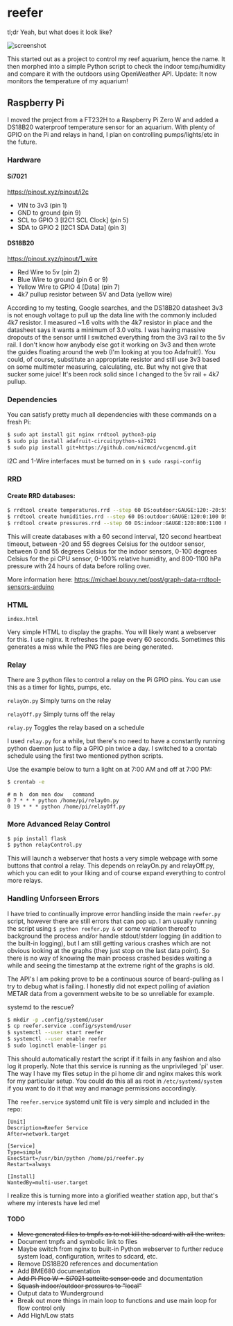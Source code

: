 # reefer

tl;dr Yeah, but what does it look like?

![screenshot](screenshot.png)

This started out as a project to control my reef aquarium, hence the name. It then morphed into a simple Python script to check the indoor temp/humidity and compare it with the outdoors using OpenWeather API. Update: It now monitors the temperature of my aquarium!

## Raspberry Pi

I moved the project from a FT232H to a Raspberry Pi Zero W and added a DS18B20 waterproof temperature sensor for an aquarium. With plenty of GPIO on the Pi and relays in hand, I plan on controlling pumps/lights/etc in the future.

### Hardware
#### Si7021
https://pinout.xyz/pinout/i2c
- VIN to 3v3 (pin 1)
- GND to ground (pin 9)
- SCL to GPIO 3 [I2C1 SCL Clock] (pin 5)
- SDA to GPIO 2 [I2C1 SDA Data] (pin 3)

#### DS18B20
https://pinout.xyz/pinout/1_wire
- Red Wire to 5v (pin 2)
- Blue Wire to ground (pin 6 or 9)
- Yellow Wire to GPIO 4 [Data] (pin 7)
- 4k7 pullup resistor between 5V and Data (yellow wire)

According to my testing, Google searches, and the DS18B20 datasheet 3v3 is not enough voltage to pull up the data line with the commonly included 4k7 resistor. I measured ~1.6 volts with the 4k7 resistor in place and the datasheet says it wants a minimum of 3.0 volts. I was having massive dropouts of the sensor until I switched everything from the 3v3 rail to the 5v rail. I don't know how anybody else got it working on 3v3 and then wrote the guides floating around the web (I'm looking at you too Adafruit!). You could, of course, substitute an appropriate resistor and still use 3v3 based on some multimeter measuring, calculating, etc. But why not give that sucker some juice! It's been rock solid since I changed to the 5v rail + 4k7 pullup.

### Dependencies

You can satisfy pretty much all dependencies with these commands on a fresh Pi:
```bash
$ sudo apt install git nginx rrdtool python3-pip
$ sudo pip install adafruit-circuitpython-si7021
$ sudo pip install git+https://github.com/nicmcd/vcgencmd.git
```

I2C and 1-Wire interfaces must be turned on in ```$ sudo raspi-config```

### RRD
#### Create RRD databases:

```bash
$ rrdtool create temperatures.rrd --step 60 DS:outdoor:GAUGE:120:-20:55 DS:indoor:GAUGE:120:0:55 DS:tank:GAUGE:120:0:55 DS:pi:GAUGE:120:0:100 DS:picow:GAUGE:120:0:100 RRA:MAX:0.5:1:1440
$ rrdtool create humidities.rrd --step 60 DS:outdoor:GAUGE:120:0:100 DS:indoor:GAUGE:120:0:100 RRA:MAX:0.5:1:1440
$ rrdtool create pressures.rrd --step 60 DS:indoor:GAUGE:120:800:1100 RRA:MAX:0.5:1:1440
```
This will create databases with a 60 second interval, 120 second heartbeat timeout, between -20 and 55 degrees Celsius for the outdoor sensor, between 0 and 55 degrees Celsius for the indoor sensors, 0-100 degrees Celsius for the pi CPU sensor, 0-100% relative humidity, and 800-1100 hPa pressure with 24 hours of data before rolling over.

More information here: https://michael.bouvy.net/post/graph-data-rrdtool-sensors-arduino

### HTML

```index.html```

Very simple HTML to display the graphs. You will likely want a webserver for this. I use nginx. It refreshes the page every 60 seconds. Sometimes this generates a miss while the PNG files are being generated.

### Relay

There are 3 python files to control a relay on the Pi GPIO pins. You can use this as a timer for lights, pumps, etc.

```relayOn.py``` Simply turns on the relay

```relayOff.py``` Simply turns off the relay

```relay.py``` Toggles the relay based on a schedule

I used ```relay.py``` for a while, but there's no need to have a constantly running python daemon just to flip a GPIO pin twice a day. I switched to a crontab schedule using the first two mentioned python scripts.

Use the example below to turn a light on at 7:00 AM and off at 7:00 PM:

```bash
$ crontab -e
```

```
# m h  dom mon dow   command
0 7 * * * python /home/pi/relayOn.py
0 19 * * * python /home/pi/relayOff.py
```

### More Advanced Relay Control

```bash
$ pip install flask
$ python relayControl.py
```

This will launch a webserver that hosts a very simple webpage with some buttons that control a relay. This depends on relayOn.py and relayOff.py, which you can edit to your liking and of course expand everything to control more relays.

### Handling Unforseen Errors

I have tried to continually improve error handling inside the main ```reefer.py``` script, however there are still errors that can pop up. I am usually running the script using ```$ python reefer.py &``` or some variation thereof to background the process and/or handle stdout/stderr logging (in addition to the built-in logging), but I am still getting various crashes which are not obvious looking at the graphs (they just stop on the last data point). So there is no way of knowing the main process crashed besides waiting a while and seeing the timestamp at the extreme right of the graphs is old.

The API's I am poking prove to be a continuous source of beard-pulling as I try to debug what is failing. I honestly did not expect polling of aviation METAR data from a government website to be so unreliable for example.

systemd to the rescue?

```bash
$ mkdir -p .config/systemd/user
$ cp reefer.service .config/systemd/user
$ systemctl --user start reefer
$ systemctl --user enable reefer
$ sudo loginctl enable-linger pi
```

This should automatically restart the script if it fails in any fashion and also log it properly. Note that this service is running as the unprivileged 'pi' user. The way I have my files setup in the pi home dir and nginx makes this work for my particular setup. You could do this all as root in ```/etc/systemd/system``` if you want to do it that way and manage permissions accordingly.

The ```reefer.service``` systemd unit file is very simple and included in the repo:

```
[Unit]
Description=Reefer Service
After=network.target

[Service]
Type=simple
ExecStart=/usr/bin/python /home/pi/reefer.py
Restart=always

[Install]
WantedBy=multi-user.target
```

I realize this is turning more into a glorified weather station app, but that's where my interests have led me!

#### TODO

- ~~Move generated files to tmpfs as to not kill the sdcard with all the writes.~~
- Document tmpfs and symbolic link to files
- Maybe switch from nginx to built-in Python webserver to further reduce system load, configuration, writes to sdcard, etc.
- Remove DS18B20 references and documentation
- Add BME680 documentation
- ~~Add Pi Pico W + Si7021 sattelite sensor code~~ and documentation
- ~~Squash indoor/outdoor pressures to "local"~~
- Output data to Wunderground
- Break out more things in main loop to functions and use main loop for flow control only
- Add High/Low stats
